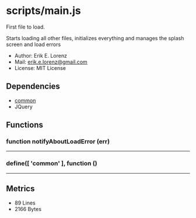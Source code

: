 # scripts/main.js


First file to load.

Starts loading all other files, initializes everything and manages the splash
screen and load errors

* Author: Erik E. Lorenz 
* Mail: <erik.e.lorenz@gmail.com>
* License: MIT License


## Dependencies

* <a href="common.html">common</a>
* JQuery


## Functions

### function notifyAboutLoadError (err)

---

### define([ 'common' ], function ()

---

## Metrics

* 89 Lines
* 2166 Bytes

